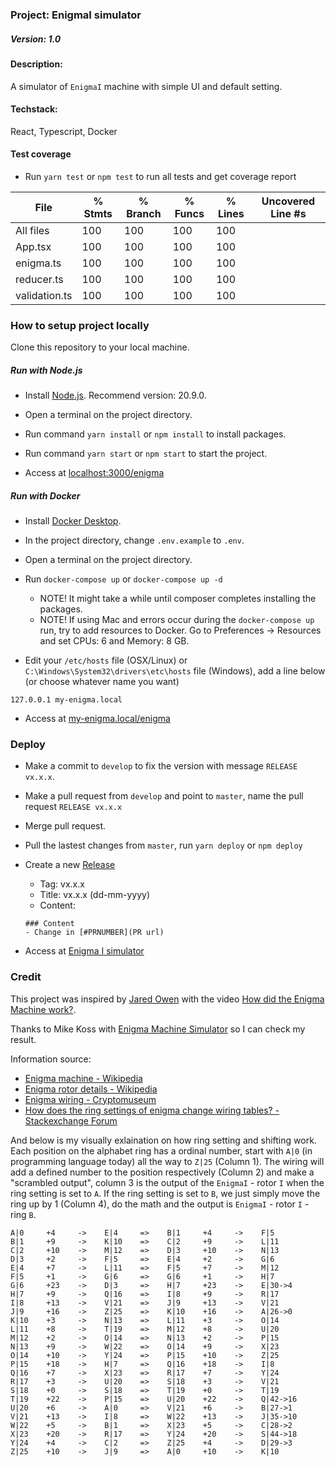 ### Project: EnigmaI simulator
##### Version: 1.0

#### Description: 
A simulator of `EnigmaI` machine with simple UI and default setting.

#### Techstack: 
React, Typescript, Docker

#### Test coverage
- Run `yarn test` or `npm test` to run all tests and get coverage report

File           | % Stmts | % Branch | % Funcs | % Lines | Uncovered Line #s 
---------------|---------|----------|---------|---------|-------------------
All files      |     100 |      100 |     100 |     100 |
 App.tsx       |     100 |      100 |     100 |     100 |
 enigma.ts     |     100 |      100 |     100 |     100 |
 reducer.ts    |     100 |      100 |     100 |     100 |
 validation.ts |     100 |      100 |     100 |     100 |

### How to setup project locally
Clone this repository to your local machine.

##### Run with Node.js
- Install [Node.js](https://nodejs.org/en/). Recommend version: 20.9.0.

- Open a terminal on the project directory.

- Run command `yarn install` or `npm install` to install packages.

- Run command `yarn start` or `npm start` to start the project.

- Access at [localhost:3000/enigma](localhost:3000/enigma)

##### Run with Docker
- Install [Docker Desktop](https://www.docker.com/products/docker-desktop/).

- In the project directory, change `.env.example` to `.env`.

- Open a terminal on the project directory.

- Run `docker-compose up` or `docker-compose up -d`
    - NOTE! It might take a while until composer completes installing the packages.
    - NOTE! If using Mac and errors occur during the `docker-compose up` run, try to add resources to Docker. Go to Preferences -> Resources and set CPUs: 6 and Memory: 8 GB.

- Edit your `/etc/hosts` file (OSX/Linux) or `C:\Windows\System32\drivers\etc\hosts` file (Windows), add a line below (or choose whatever name you want)
```
127.0.0.1 my-enigma.local
```

- Access at [my-enigma.local/enigma](my-enigma.local/enigma)

### Deploy
- Make a commit to `develop` to fix the version with message `RELEASE vx.x.x`.

- Make a pull request from `develop` and point to `master`, name the pull request `RELEASE vx.x.x`

- Merge pull request.

- Pull the lastest changes from `master`, run `yarn deploy` or `npm deploy`

- Create a new [Release](https://github.com/Quanmuito/enigma/releases)
    - Tag: vx.x.x
    - Title: vx.x.x (dd-mm-yyyy)
    - Content:
    ```
    ### Content
    - Change in [#PRNUMBER](PR url)
    ```

- Access at [Enigma I simulator](https://quanmuito.github.io/enigma/)

### Credit

This project was inspired by [Jared Owen](https://www.youtube.com/@JaredOwen) with the video [How did the Enigma Machine work?](https://www.youtube.com/watch?v=ybkkiGtJmkM).

Thanks to Mike Koss with [Enigma Machine Simulator](https://mckoss.com/enigma-simulator-js/) so I can check my result.

Information source:
* [Enigma machine - Wikipedia](https://en.wikipedia.org/wiki/Enigma_machine)
* [Enigma rotor details - Wikipedia](https://en.wikipedia.org/wiki/Enigma_rotor_details)
* [Enigma wiring - Cryptomuseum](https://www.cryptomuseum.com/crypto/enigma/wiring.htm)
* [How does the ring settings of enigma change wiring tables? - Stackexchange Forum](https://crypto.stackexchange.com/questions/29315/how-does-the-ring-settings-of-enigma-change-wiring-tables/48659#48659)

And below is my visually exlaination on how ring setting and shifting work. 
Each position on the alphabet ring has a ordinal number, start with `A|0` (in programming language today) all the way to `Z|25` (Column 1). 
The wiring will add a defined number to the position respectively (Column 2) and make a "scrambled output", column 3 is the output of the `EnigmaI` - rotor `I` when the ring setting is set to `A`. 
If the ring setting is set to `B`, we just simply move the ring up by 1 (Column 4), do the math and the output is `EnigmaI` - rotor `I` - ring `B`.

```
A|0     +4     ->    E|4     =>    B|1     +4     ->    F|5
B|1     +9     ->    K|10    =>    C|2     +9     ->    L|11
C|2     +10    ->    M|12    =>    D|3     +10    ->    N|13
D|3     +2     ->    F|5     =>    E|4     +2     ->    G|6
E|4     +7     ->    L|11    =>    F|5     +7     ->    M|12
F|5     +1     ->    G|6     =>    G|6     +1     ->    H|7
G|6     +23    ->    D|3     =>    H|7     +23    ->    E|30->4
H|7     +9     ->    Q|16    =>    I|8     +9     ->    R|17
I|8     +13    ->    V|21    =>    J|9     +13    ->    V|21
J|9     +16    ->    Z|25    =>    K|10    +16    ->    A|26->0
K|10    +3     ->    N|13    =>    L|11    +3     ->    O|14
L|11    +8     ->    T|19    =>    M|12    +8     ->    U|20
M|12    +2     ->    O|14    =>    N|13    +2     ->    P|15
N|13    +9     ->    W|22    =>    O|14    +9     ->    X|23
O|14    +10    ->    Y|24    =>    P|15    +10    ->    Z|25
P|15    +18    ->    H|7     =>    Q|16    +18    ->    I|8
Q|16    +7     ->    X|23    =>    R|17    +7     ->    Y|24
R|17    +3     ->    U|20    =>    S|18    +3     ->    V|21
S|18    +0     ->    S|18    =>    T|19    +0     ->    T|19
T|19    +22    ->    P|15    =>    U|20    +22    ->    Q|42->16
U|20    +6     ->    A|0     =>    V|21    +6     ->    B|27->1
V|21    +13    ->    I|8     =>    W|22    +13    ->    J|35->10
W|22    +5     ->    B|1     =>    X|23    +5     ->    C|28->2
X|23    +20    ->    R|17    =>    Y|24    +20    ->    S|44->18
Y|24    +4     ->    C|2     =>    Z|25    +4     ->    D|29->3
Z|25    +10    ->    J|9     =>    A|0     +10    ->    K|10
```